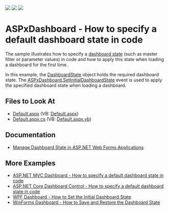 <!-- default badges list -->
![](https://img.shields.io/endpoint?url=https://codecentral.devexpress.com/api/v1/VersionRange/128579997/19.1.3%2B)
[![](https://img.shields.io/badge/Open_in_DevExpress_Support_Center-FF7200?style=flat-square&logo=DevExpress&logoColor=white)](https://supportcenter.devexpress.com/ticket/details/T513681)
[![](https://img.shields.io/badge/📖_How_to_use_DevExpress_Examples-e9f6fc?style=flat-square)](https://docs.devexpress.com/GeneralInformation/403183)
<!-- default badges end -->

# ASPxDashboard - How to specify a default dashboard state in code


The sample illustrates how to specify a [dashboard state](https://docs.devexpress.com/Dashboard/118733/web-dashboard/aspnet-web-forms-dashboard-control/manage-dashboard-state) (such as master filter or parameter values) in code and how to apply this state when loading a dashboard for the first time. 

In this example, the [DashboardState](https://docs.devexpress.com/Dashboard/DevExpress.DashboardCommon.DashboardState) object holds the required dashboard state. The [ASPxDashboard.SetInitialDashboardState](https://docs.devexpress.com/Dashboard/DevExpress.DashboardWeb.ASPxDashboard.SetInitialDashboardState) event is used to apply the specified dashboard state when loading a dashboard.

## Files to Look At

* [Default.aspx](./CS/WebDashboard_ManualDashboardState/Default.aspx) (VB: [Default.aspx](./VB/WebDashboard_ManualDashboardState/Default.aspx))
* [Default.aspx.cs](./CS/WebDashboard_ManualDashboardState/Default.aspx.cs) (VB: [Default.aspx.vb](./VB/WebDashboard_ManualDashboardState/Default.aspx.vb))

## Documentation

- [Manage Dashboard State in ASP.NET Web Forms Applications](https://docs.devexpress.com/Dashboard/118733/web-dashboard/aspnet-web-forms-dashboard-control/manage-dashboard-state)

## More Examples

* [ASP.NET MVC Dashboard - How to specify a default dashboard state in code](https://github.com/DevExpress-Examples/asp-net-mvc-dashboard-specify-default-state-in-code)
* [ASP.NET Core Dashboard Control - How to specify a default dashboard state in code](https://github.com/DevExpress-Examples/aspnet-core-dashboard-specify-default-state-in-code)
* [WPF Dashboard - How to Set the Initial Dashboard State](https://github.com/DevExpress-Examples/wpf-dashboard-how-to-set-initial-dashboard-state)
* [WinForms Dashboard - How to Save and Restore the Dashboard State](https://github.com/DevExpress-Examples/winforms-dashboard-save-restore-dashboard-state)
